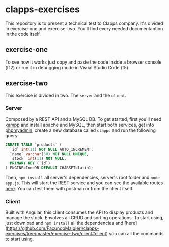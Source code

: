 # clapps-exercises

This repository is to present a technical test to Clapps company. It's divided in exercise-one and exercise-two.
You'll find every needed documentantion in the code itself.

## exercise-one
To see how it works just copy and paste the code inside a browser console (f12) or run it in debugging mode in Visual Studio Code (f5)

## exercise-two

This exercise is divided in two. The `server` and the `client`. 

### Server
Composed by a REST API and a MySQL DB. To get started, first you'll need [xampp](https://www.apachefriends.org/es/index.html) and install
apache and MySQL, then start both services, get into [phpmyadmin](http://localhost/phpmyadmin), create a new database called `clapps`
and run the following query:

```sql
CREATE TABLE `products` (
  `id` int(11) NOT NULL AUTO_INCREMENT,
  `name` varchar(30) NOT NULL UNIQUE,
  `stock` int(11) NOT NULL,
  PRIMARY KEY (`id`)
) ENGINE=InnoDB DEFAULT CHARSET=latin1;
```
Then, `npm install` all server's dependencies, server's root folder and `node app.js`. This will start the REST service and you can see the
available routes [here](https://github.com/FacundoMalgieri/clapps-exercises/blob/master/exercise-two/server/routes/product.routes.js).
You can test them with postman or from the client itself.

### Client
Built with Angular, this client consumes the API to display products and manage the stock. Envolves all CRUD and sorting operations.
To start using, just download and `npm install` all the dependencies and [here] (https://github.com/FacundoMalgieri/clapps-exercises/tree/master/exercise-two/client#client) 
you can all the commands to start using.



